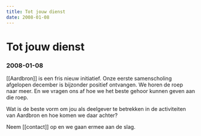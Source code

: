 ```yaml
---
title: Tot jouw dienst
date: 2008-01-08
---
```


# Tot jouw dienst
### 2008-01-08

[[Aardbron]] is een fris nieuw initiatief. Onze eerste samenscholing afgelopen december is bijzonder positief ontvangen. We horen de roep naar meer. En we vragen ons af hoe we het beste gehoor kunnen geven aan die roep.

Wat is de beste vorm om jou als deelgever te betrekken in de activiteiten van Aardbron en hoe komen we daar achter?

Neem [[contact]] op en we gaan ermee aan de slag.